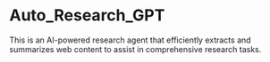 # Auto_Research_GPT
This is an AI-powered research agent that efficiently extracts and summarizes web content to assist in comprehensive research tasks.
